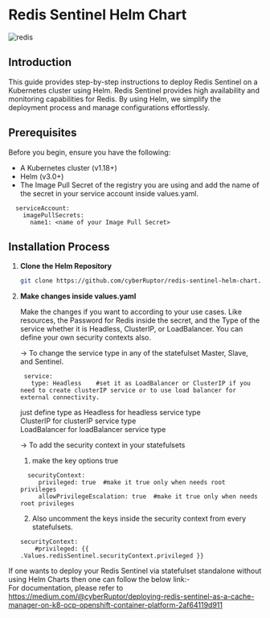 # Redis Sentinel Helm Chart
![redis](https://github.com/user-attachments/assets/193abfcd-1d28-4e42-8d8b-2eb668064e1d)


## Introduction

This guide provides step-by-step instructions to deploy Redis Sentinel on a Kubernetes cluster using Helm. Redis Sentinel provides high availability and monitoring capabilities for Redis. By using Helm, we simplify the deployment process and manage configurations effortlessly.

## Prerequisites

Before you begin, ensure you have the following:
- A Kubernetes cluster (v1.18+)
- Helm (v3.0+)
- The Image Pull Secret of the registry you are using and add the name of the secret in your service account inside values.yaml.

```shell
  serviceAccount:
    imagePullSecrets:
      name1: <name of your Image Pull Secret>
```

## Installation Process

1. **Clone the Helm Repository**

   ```sh
   git clone https://github.com/cyberRuptor/redis-sentinel-helm-chart.git
   ```
   
2. **Make changes inside values.yaml**<br>

   Make the changes if you want to according to your use cases. Like resources, the Password for Redis inside the secret, and the Type of the service whether it is Headless, ClusterIP, or LoadBalancer. You can define your own security contexts also.
   

   -> To change the service type in any of the statefulset Master, Slave, and Sentinel.

   ```shell
    service:
      type: Headless    #set it as LoadBalancer or ClusterIP if you need to create clusterIP service or to use load balancer for external connectivity.
   ```

   just define type as
   Headless for headless service type<br>
   ClusterIP for clusterIP service type<br>
   LoadBalancer for loadBalancer service type<br>

   -> To add the security context in your statefulsets<br>

     1. make the key options true

      ```shell
        securityContext:
           privileged: true  #make it true only when needs root privileges
           allowPrivilegeEscalation: true  #make it true only when needs root privileges
      ```
      
     2. Also uncomment the keys inside the security context from every statefulsets.

      ```shell
      securityContext:
          #privileged: {{ .Values.redisSentinel.securityContext.privileged }}
      ```

If one wants to deploy your Redis Sentinel via statefulset standalone without using Helm Charts then one can follow the below link:-<br>
For documentation, please refer to <br>https://medium.com/@cyberRuptor/deploying-redis-sentinel-as-a-cache-manager-on-k8-ocp-openshift-container-platform-2af64119d911


   
